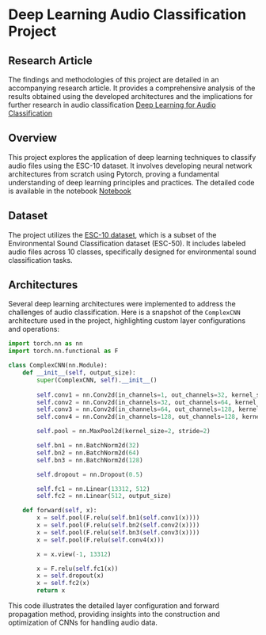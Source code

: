 
# Deep Learning Audio Classification Project

## Research Article
The findings and methodologies of this project are detailed in an accompanying research article. It provides a comprehensive analysis of the results obtained using the developed architectures and the implications for further research in audio classification [Deep Learning for Audio Classification](https://github.com/wadie999/master-notes/blob/main/audio-classification/docs/audio%20class%20paper.pdf)

## Overview
This project explores the application of deep learning techniques to classify audio files using the ESC-10 dataset. It involves developing neural network architectures from scratch using Pytorch, proving a fundamental understanding of deep learning principles and practices. The detailed code is available in the notebook [Notebook](https://github.com/wadie999/master-notes/blob/main/audio-classification/audio%20classification.ipynb)

## Dataset
The project utilizes the [ESC-10 dataset](https://github.com/karolpiczak/ESC-10), which is a subset of the Environmental Sound Classification dataset (ESC-50). It includes labeled audio files across 10 classes, specifically designed for environmental sound classification tasks.

## Architectures
Several deep learning architectures were implemented to address the challenges of audio classification. Here is a snapshot of the `ComplexCNN` architecture used in the project, highlighting custom layer configurations and operations:

```python
import torch.nn as nn
import torch.nn.functional as F

class ComplexCNN(nn.Module):
    def __init__(self, output_size):
        super(ComplexCNN, self).__init__()
        
        self.conv1 = nn.Conv2d(in_channels=1, out_channels=32, kernel_size=3, padding=1)
        self.conv2 = nn.Conv2d(in_channels=32, out_channels=64, kernel_size=3, padding=1)
        self.conv3 = nn.Conv2d(in_channels=64, out_channels=128, kernel_size=3, padding=1)
        self.conv4 = nn.Conv2d(in_channels=128, out_channels=128, kernel_size=3, padding=1)

        self.pool = nn.MaxPool2d(kernel_size=2, stride=2)

        self.bn1 = nn.BatchNorm2d(32)
        self.bn2 = nn.BatchNorm2d(64)
        self.bn3 = nn.BatchNorm2d(128)

        self.dropout = nn.Dropout(0.5)

        self.fc1 = nn.Linear(13312, 512)
        self.fc2 = nn.Linear(512, output_size)

    def forward(self, x):
        x = self.pool(F.relu(self.bn1(self.conv1(x))))
        x = self.pool(F.relu(self.bn2(self.conv2(x))))
        x = self.pool(F.relu(self.bn3(self.conv3(x))))
        x = self.pool(F.relu(self.conv4(x)))

        x = x.view(-1, 13312)

        x = F.relu(self.fc1(x))
        x = self.dropout(x)
        x = self.fc2(x)
        return x
```

This code illustrates the detailed layer configuration and forward propagation method, providing insights into the construction and optimization of CNNs for handling audio data.

